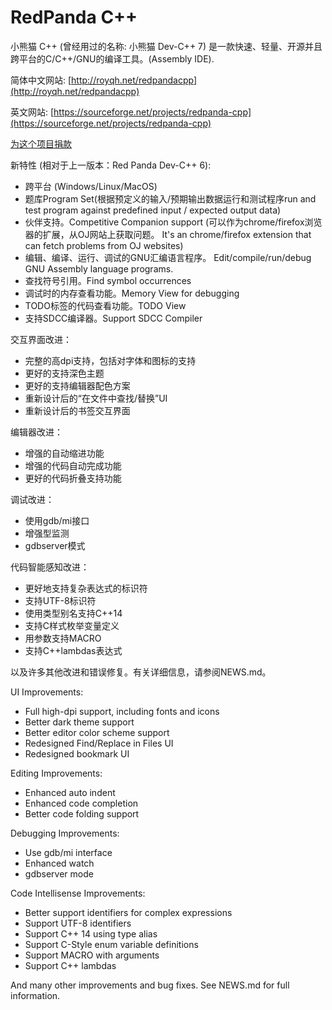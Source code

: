# RedPanda C++ 
小熊猫 C++ (曾经用过的名称: 小熊猫 Dev-C++ 7) 是一款快速、轻量、开源并且跨平台的C/C++/GNU的编译工具。(Assembly IDE).

简体中文网站: [http://royqh.net/redpandacpp](http://royqh.net/redpandacpp)

英文网站: [https://sourceforge.net/projects/redpanda-cpp](https://sourceforge.net/projects/redpanda-cpp)

[为这个项目捐款](https://ko-fi.com/royqh1979)

新特性 (相对于上一版本：Red Panda Dev-C++ 6):
* 跨平台 (Windows/Linux/MacOS)
* 题库Program Set(根据预定义的输入/预期输出数据运行和测试程序run and test program against predefined input / expected output data)
* 伙伴支持。Competitive Companion support (可以作为chrome/firefox浏览器的扩展，从OJ网站上获取问题。 It's an chrome/firefox extension that can fetch problems from OJ websites)
* 编辑、编译、运行、调试的GNU汇编语言程序。 Edit/compile/run/debug GNU Assembly language programs.
* 查找符号引用。Find symbol occurrences
* 调试时的内存查看功能。Memory View for debugging
* TODO标签的代码查看功能。TODO View
* 支持SDCC编译器。Support SDCC Compiler

交互界面改进：
* 完整的高dpi支持，包括对字体和图标的支持
* 更好的支持深色主题
* 更好的支持编辑器配色方案
* 重新设计后的“在文件中查找/替换”UI
* 重新设计后的书签交互界面

编辑器改进：
* 增强的自动缩进功能
* 增强的代码自动完成功能
* 更好的代码折叠支持功能

调试改进：
* 使用gdb/mi接口
* 增强型监测
* gdbserver模式

代码智能感知改进：
* 更好地支持复杂表达式的标识符
* 支持UTF-8标识符
* 使用类型别名支持C++14
* 支持C样式枚举变量定义
* 用参数支持MACRO
* 支持C++lambdas表达式

以及许多其他改进和错误修复。有关详细信息，请参阅NEWS.md。

UI Improvements:
* Full high-dpi support, including fonts and icons
* Better dark theme support
* Better editor color scheme support
* Redesigned Find/Replace in Files UI
* Redesigned bookmark UI

Editing Improvements:
* Enhanced auto indent 
* Enhanced code completion
* Better code folding support

Debugging Improvements:
* Use gdb/mi interface
* Enhanced watch
* gdbserver mode

Code Intellisense Improvements:
* Better support identifiers for complex expressions
* Support UTF-8 identifiers
* Support C++ 14 using type alias
* Support C-Style enum variable definitions
* Support MACRO with arguments
* Support C++ lambdas

And many other improvements and bug fixes. See NEWS.md for full information.
